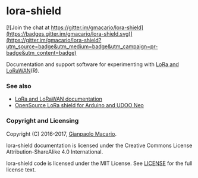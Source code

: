 # lora-shield

[![Join the chat at https://gitter.im/gmacario/lora-shield](https://badges.gitter.im/gmacario/lora-shield.svg)](https://gitter.im/gmacario/lora-shield?utm_source=badge&utm_medium=badge&utm_campaign=pr-badge&utm_content=badge)

Documentation and support software for experimenting with [LoRa and LoRaWAN](https://www.lora-alliance.org/)(R).

### See also

* [LoRa and LoRaWAN documentation](docs)
* [OpenSource LoRa shield for Arduino and UDOO Neo](https://github.com/Muwattalli/LoRaShield)

### Copyright and Licensing

Copyright (C) 2016-2017, [Gianpaolo Macario](https://gmacario.github.io/).

lora-shield documentation is licensed under the Creative Commons License Attribution-ShareAlike 4.0 International.

lora-shield code is licensed under the MIT License. See [LICENSE](LICENSE) for the full license text.

<!-- EOF -->
